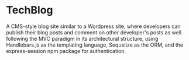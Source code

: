 # TechBlog
A CMS-style blog site similar to a Wordpress site, where developers can publish their blog posts and comment on other developer's posts as well following the MVC paradigm in its architectural structure, using Handlebars.js as the templating language, Sequelize as the ORM, and the express-session npm package for authentication.
